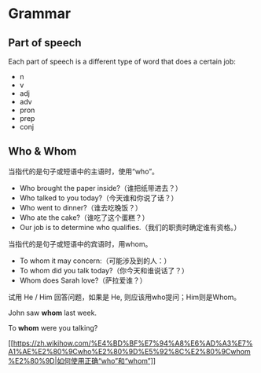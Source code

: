 # Grammar

## Part of speech

Each part of speech is a different type of word that does a certain job:

  * n
  * v
  * adj
  * adv
  * pron
  * prep
  * conj


## Who & Whom

当指代的是句子或短语中的主语时，使用“who”。

  * Who brought the paper inside?（谁把纸带进去？）
  * Who talked to you today?（今天谁和你说了话？）
  * Who went to dinner?（谁去吃晚饭？）
  * Who ate the cake?（谁吃了这个蛋糕？）
  * Our job is to determine who qualifies.（我们的职责时确定谁有资格。）


当指代的是句子或短语中的宾语时，用whom。

  * To whom it may concern:（可能涉及到的人：）
  * To whom did you talk today?（你今天和谁说话了？）
  * Whom does Sarah love?（萨拉爱谁？）


试用 He / Him 回答问题，如果是 He, 则应该用who提问；Him则是Whom。

John saw **whom** last week.

To **whom** were you talking?

[[https://zh.wikihow.com/%E4%BD%BF%E7%94%A8%E6%AD%A3%E7%A1%AE%E2%80%9Cwho%E2%80%9D%E5%92%8C%E2%80%9Cwhom%E2%80%9D|如何使用正确“who”和“whom”]]